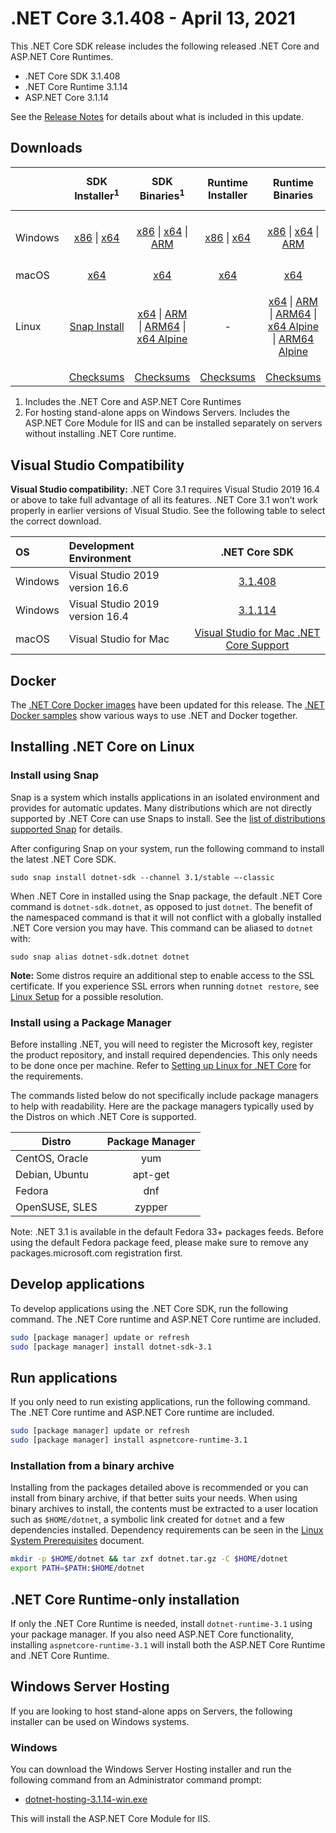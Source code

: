 # .NET Core 3.1.408 - April 13, 2021

This .NET Core SDK release includes the following released .NET Core and ASP.NET Core Runtimes.

* .NET Core SDK 3.1.408
* .NET Core Runtime 3.1.14
* ASP.NET Core 3.1.14

See the [Release Notes](https://github.com/dotnet/core/blob/main/release-notes/3.1/3.1.14/3.1.14.md) for details about what is included in this update.


## Downloads

|           | SDK Installer<sup>1</sup>                        | SDK Binaries<sup>1</sup>                 | Runtime Installer                                        | Runtime Binaries                                 | ASP.NET Core Runtime           | Windows Desktop Runtime           |
| --------- | :------------------------------------------:     | :----------------------:                 | :---------------------------:                            | :-------------------------:                      | :-----------------:            |:-----------------:            |
| Windows   | [x86][dotnet-sdk-win-x86.exe] \| [x64][dotnet-sdk-win-x64.exe] | [x86][dotnet-sdk-win-x86.zip] \| [x64][dotnet-sdk-win-x64.zip] \| [ARM][dotnet-sdk-win-arm.zip] | [x86][dotnet-runtime-win-x86.exe] \| [x64][dotnet-runtime-win-x64.exe] | [x86][dotnet-runtime-win-x86.zip] \| [x64][dotnet-runtime-win-x64.zip] \| [ARM][dotnet-runtime-win-arm.zip]  | [x86][aspnetcore-runtime-win-x86.exe] \| [x64][aspnetcore-runtime-win-x64.exe] \| [ARM][aspnetcore-runtime-win-arm.zip] \|<br/> [Hosting Bundle][dotnet-hosting-win.exe]<sup>2</sup> | [x86][windowsdesktop-runtime-win-x86.exe] \| [x64][windowsdesktop-runtime-win-x64.exe] |
| macOS     | [x64][dotnet-sdk-osx-x64.pkg]  | [x64][dotnet-sdk-osx-x64.tar.gz]     | [x64][dotnet-runtime-osx-x64.pkg] | [x64][dotnet-runtime-osx-x64.tar.gz] | [x64][aspnetcore-runtime-osx-x64.tar.gz]<sup>1</sup> | - |
| Linux     |  [Snap Install][snap-install]  | [x64][dotnet-sdk-linux-x64.tar.gz] \| [ARM][dotnet-sdk-linux-arm.tar.gz] \| [ARM64][dotnet-sdk-linux-arm64.tar.gz] \| [x64 Alpine][dotnet-sdk-linux-musl-x64.tar.gz] | - | [x64][dotnet-runtime-linux-x64.tar.gz] \| [ARM][dotnet-runtime-linux-arm.tar.gz] \| [ARM64][dotnet-runtime-linux-arm64.tar.gz] \| [x64 Alpine][dotnet-runtime-linux-musl-x64.tar.gz] \| [ARM64 Alpine][dotnet-runtime-linux-musl-arm64.tar.gz] | [x64][aspnetcore-runtime-linux-x64.tar.gz]<sup>1</sup>  \| [ARM][aspnetcore-runtime-linux-arm.tar.gz]<sup>1</sup> \| [ARM64][aspnetcore-runtime-linux-arm64.tar.gz]<sup>1</sup> \| [x64 Alpine][aspnetcore-runtime-linux-musl-x64.tar.gz] \| [ARM64 Alpine][aspnetcore-runtime-linux-musl-arm64.tar.gz] | - |
|  | [Checksums][checksums-sdk]                             | [Checksums][checksums-sdk]                                          | [Checksums][checksums-runtime]                             | [Checksums][checksums-runtime] | [Checksums][checksums-runtime] | [Checksums][checksums-runtime] |

1. Includes the .NET Core and ASP.NET Core Runtimes
2. For hosting stand-alone apps on Windows Servers. Includes the ASP.NET Core Module for IIS and can be installed separately on servers without installing .NET Core runtime.

## Visual Studio Compatibility

**Visual Studio compatibility:** .NET Core 3.1 requires Visual Studio 2019 16.4 or above to take full advantage of all its features. .NET Core 3.1 won't work properly in earlier versions of Visual Studio. See the following table to select the correct download.

| OS | Development Environment | .NET Core SDK |
| :-- | :-- | :--: |
| Windows | Visual Studio 2019 version 16.6 | [3.1.408](#downloads) |
| Windows | Visual Studio 2019 version 16.4 | [3.1.114](3.1.14.md) |
| macOS | Visual Studio for Mac | [Visual Studio for Mac .NET Core Support](https://learn.microsoft.com/visualstudio/mac/net-core-support) |


## Docker

The [.NET Core Docker images](https://hub.docker.com/_/microsoft-dotnet) have been updated for this release. The [.NET Docker samples](https://github.com/dotnet/dotnet-docker/blob/main/samples/README.md) show various ways to use .NET and Docker together.

## Installing .NET Core on Linux

### Install using Snap

Snap is a system which installs applications in an isolated environment and provides for automatic updates. Many distributions which are not directly supported by .NET Core can use Snaps to install. See the [list of distributions supported Snap](https://docs.snapcraft.io/installing-snapd/6735) for details.

After configuring Snap on your system, run the following command to install the latest .NET Core SDK.

`sudo snap install dotnet-sdk --channel 3.1/stable –-classic`

When .NET Core in installed using the Snap package, the default .NET Core command is `dotnet-sdk.dotnet`, as opposed to just `dotnet`. The benefit of the namespaced command is that it will not conflict with a globally installed .NET Core version you may have. This command can be aliased to `dotnet` with:

`sudo snap alias dotnet-sdk.dotnet dotnet`

**Note:** Some distros require an additional step to enable access to the SSL certificate. If you experience SSL errors when running `dotnet restore`, see [Linux Setup](https://github.com/dotnet/core/blob/main/Documentation/linux-setup.md) for a possible resolution.

### Install using a Package Manager

Before installing .NET, you will need to register the Microsoft key, register the product repository, and install required dependencies. This only needs to be done once per machine. Refer to [Setting up Linux for .NET Core][linux-setup] for the requirements.

The commands listed below do not specifically include package managers to help with readability. Here are the package managers typically used by the Distros on which .NET Core is supported.

| Distro | Package Manager  |
| ---             | :----:  |
| CentOS, Oracle  | yum     |
| Debian, Ubuntu  | apt-get |
| Fedora          | dnf     |
| OpenSUSE, SLES  | zypper  |

Note: .NET 3.1 is available in the default Fedora 33+ packages feeds. Before using the default Fedora package feed, please make sure to remove any packages.microsoft.com registration first.

## Develop applications

To develop applications using the .NET Core SDK, run the following command. The .NET Core runtime and ASP.NET Core runtime are included.

```bash
sudo [package manager] update or refresh
sudo [package manager] install dotnet-sdk-3.1
```

## Run applications

If you only need to run existing applications, run the following command. The .NET Core runtime and ASP.NET Core runtime are included.

```bash
sudo [package manager] update or refresh
sudo [package manager] install aspnetcore-runtime-3.1
```

### Installation from a binary archive

Installing from the packages detailed above is recommended or you can install from binary archive, if that better suits your needs. When using binary archives to install, the contents must be extracted to a user location such as `$HOME/dotnet`, a symbolic link created for `dotnet` and a few dependencies installed. Dependency requirements can be seen in the [Linux System Prerequisites](https://github.com/dotnet/core/blob/main/Documentation/linux-prereqs.md) document.

```bash
mkdir -p $HOME/dotnet && tar zxf dotnet.tar.gz -C $HOME/dotnet
export PATH=$PATH:$HOME/dotnet
```

## .NET Core Runtime-only installation

If only the .NET Core Runtime is needed, install `dotnet-runtime-3.1` using your package manager. If you also need ASP.NET Core functionality, installing `aspnetcore-runtime-3.1` will install both the ASP.NET Core Runtime and .NET Core Runtime.

## Windows Server Hosting

If you are looking to host stand-alone apps on Servers, the following installer can be used on Windows systems.

### Windows

You can download the Windows Server Hosting installer and run the following command from an Administrator command prompt:

* [dotnet-hosting-3.1.14-win.exe][dotnet-hosting-win.exe]

This will install the ASP.NET Core Module for IIS.

[blob-runtime]: https://dotnetcli.blob.core.windows.net/dotnet/Runtime/
[blob-sdk]: https://dotnetcli.blob.core.windows.net/dotnet/Sdk/
[release-notes]: https://github.com/dotnet/core/blob/main/release-notes/3.1/3.1.14/3.1.408-download.md
[snap-install]: 3.1.14-install-instructions.md

[checksums-runtime]: https://dotnetcli.blob.core.windows.net/dotnet/checksums/3.1.14-sha.txt
[checksums-sdk]: https://dotnetcli.blob.core.windows.net/dotnet/checksums/3.1.14-sha.txt

[linux-setup]: https://learn.microsoft.com/dotnet/core/install/linux


[//]: # ( Runtime 3.1.14)
[dotnet-runtime-linux-arm.tar.gz]: https://download.visualstudio.microsoft.com/download/pr/b094bab3-c504-404b-9524-b191f7deaad3/42eb57c4ed80bf99336cb8ea99105c7b/dotnet-runtime-3.1.14-linux-arm.tar.gz
[dotnet-runtime-linux-arm64.tar.gz]: https://download.visualstudio.microsoft.com/download/pr/c6c4000d-5156-4526-b39e-e8fc67594e1b/dc652a3170cab422a1860b63ee83a25b/dotnet-runtime-3.1.14-linux-arm64.tar.gz
[dotnet-runtime-linux-musl-arm64.tar.gz]: https://download.visualstudio.microsoft.com/download/pr/7ea5a67d-c13f-4da6-8615-81033db8c143/6ce1efafbe3859a9e9863795a30fe7a2/dotnet-runtime-3.1.14-linux-musl-arm64.tar.gz
[dotnet-runtime-linux-musl-x64.tar.gz]: https://download.visualstudio.microsoft.com/download/pr/e7f88aae-a10e-4b49-8ccd-31f2df82cf3f/35fb27716a3b7543ef2889f0e4c19949/dotnet-runtime-3.1.14-linux-musl-x64.tar.gz
[dotnet-runtime-linux-x64.tar.gz]: https://download.visualstudio.microsoft.com/download/pr/4e5f17fa-fa56-40bc-bf3d-fd6abc91d0ad/08bd80f3751c0ac602dd41dc2534265e/dotnet-runtime-3.1.14-linux-x64.tar.gz
[dotnet-runtime-osx-x64.pkg]: https://download.visualstudio.microsoft.com/download/pr/61df6a9d-3026-41f9-88e3-8bc9eded713d/6a46352bc4a98d208350d65e0a02bd3a/dotnet-runtime-3.1.14-osx-x64.pkg
[dotnet-runtime-osx-x64.tar.gz]: https://download.visualstudio.microsoft.com/download/pr/3423c7df-2daa-4188-8a13-646ae39f9d3f/86ed48857b28ce85cdc9a8699489aa71/dotnet-runtime-3.1.14-osx-x64.tar.gz
[dotnet-runtime-win-arm.zip]: https://download.visualstudio.microsoft.com/download/pr/b05ae762-0720-4d51-80d5-76d6e1c3d212/c00f5949dcb80ba6b923d3b318960d3a/dotnet-runtime-3.1.14-win-arm.zip
[dotnet-runtime-win-x64.exe]: https://download.visualstudio.microsoft.com/download/pr/56c3a951-9e5c-437d-a8da-80d263a62cc0/9681c2ff2f0e98f93976289e5ee7f53f/dotnet-runtime-3.1.14-win-x64.exe
[dotnet-runtime-win-x64.zip]: https://download.visualstudio.microsoft.com/download/pr/d88fda36-5e76-447e-8ed4-c3bd4151663c/c2d1485326cdeaab2168ee1d0ced1e0a/dotnet-runtime-3.1.14-win-x64.zip
[dotnet-runtime-win-x86.exe]: https://download.visualstudio.microsoft.com/download/pr/56faca83-d1b3-4e1e-b203-3799c9166e84/707d7503ef4e4254f83f4030c60e8501/dotnet-runtime-3.1.14-win-x86.exe
[dotnet-runtime-win-x86.zip]: https://download.visualstudio.microsoft.com/download/pr/7859793b-fc78-474a-8e50-cf037ead0fec/d5cf5dbe06bb0f078f9329d4ee63ad91/dotnet-runtime-3.1.14-win-x86.zip

[//]: # ( WindowsDesktop 3.1.14)
[windowsdesktop-runtime-win-x64.exe]: https://download.visualstudio.microsoft.com/download/pr/88437980-f813-4a01-865c-f992ad4909bb/9a936984781f6ce3526ffc946267e0ea/windowsdesktop-runtime-3.1.14-win-x64.exe
[windowsdesktop-runtime-win-x86.exe]: https://download.visualstudio.microsoft.com/download/pr/f449f435-25d3-4d5c-ad14-0c84f5131dea/a597530464689595a430407e440787c4/windowsdesktop-runtime-3.1.14-win-x86.exe

[//]: # ( ASP 3.1.14)
[aspnetcore-runtime-linux-arm.tar.gz]: https://download.visualstudio.microsoft.com/download/pr/a2439002-1f01-40d3-bc03-93612f2a25b5/2bd289060d44b428baa027ba0e8be762/aspnetcore-runtime-3.1.14-linux-arm.tar.gz
[aspnetcore-runtime-linux-arm64.tar.gz]: https://download.visualstudio.microsoft.com/download/pr/af1dcdff-acfe-4cbe-8a5b-aae0d6e63381/d3bd67c6fd14cd1187c268834189d5cc/aspnetcore-runtime-3.1.14-linux-arm64.tar.gz
[aspnetcore-runtime-linux-musl-arm64.tar.gz]: https://download.visualstudio.microsoft.com/download/pr/afd4ecd1-5473-495e-9441-28790eecedd0/687a17a0534e548c5a9ab6f953eff1a1/aspnetcore-runtime-3.1.14-linux-musl-arm64.tar.gz
[aspnetcore-runtime-linux-musl-x64.tar.gz]: https://download.visualstudio.microsoft.com/download/pr/16f982a4-68a1-4655-bb82-79862198d441/2fcb7b40ff0f3c2f786390817ef469f1/aspnetcore-runtime-3.1.14-linux-musl-x64.tar.gz
[aspnetcore-runtime-linux-x64.tar.gz]: https://download.visualstudio.microsoft.com/download/pr/516b337a-83f9-4946-b2a6-b2f686e09a76/d0e82549e890c5d852c461319ffd5b31/aspnetcore-runtime-3.1.14-linux-x64.tar.gz
[aspnetcore-runtime-osx-x64.tar.gz]: https://download.visualstudio.microsoft.com/download/pr/4e37dd8f-af29-4b27-b495-e7a2fdd1ccb1/50219323ab8d29de6a7fef040646d8b9/aspnetcore-runtime-3.1.14-osx-x64.tar.gz
[aspnetcore-runtime-win-arm.zip]: https://download.visualstudio.microsoft.com/download/pr/b5f5103a-6605-4757-81d7-dcc83d6d025a/d50274294e23cf9d1226680029191972/aspnetcore-runtime-3.1.14-win-arm.zip
[aspnetcore-runtime-win-x64.exe]: https://download.visualstudio.microsoft.com/download/pr/c060cd8b-e7b8-4e20-8195-b102053f515b/fc88cd9ee072881bde14fa29badb8884/aspnetcore-runtime-3.1.14-win-x64.exe
[aspnetcore-runtime-win-x64.zip]: https://download.visualstudio.microsoft.com/download/pr/e4c43b9d-847a-4f92-aff3-ccae21822e43/cea2ed10f2fa8247a0cec513f6cc5e47/aspnetcore-runtime-3.1.14-win-x64.zip
[aspnetcore-runtime-win-x86.exe]: https://download.visualstudio.microsoft.com/download/pr/871c3c8b-0fa3-4d95-bfb2-87e81000d975/e46edc7df65a9c88f354110b6c8a0ce8/aspnetcore-runtime-3.1.14-win-x86.exe
[aspnetcore-runtime-win-x86.zip]: https://download.visualstudio.microsoft.com/download/pr/496f9fa7-1761-47f3-811b-18e546a0934c/05cc06e6d506ad92e61a1f638dd97774/aspnetcore-runtime-3.1.14-win-x86.zip
[dotnet-hosting-win.exe]: https://download.visualstudio.microsoft.com/download/pr/bdc70151-74f7-427c-a368-716d5f1840c5/6186889f6c784bae224eb15fb94c45fe/dotnet-hosting-3.1.14-win.exe

[//]: # ( SDK 3.1.408 )
[dotnet-sdk-linux-arm.tar.gz]: https://download.visualstudio.microsoft.com/download/pr/614983bc-78eb-4673-b1ff-fe876660ae21/03523848937d401293a7abdb56a6a0e2/dotnet-sdk-3.1.408-linux-arm.tar.gz
[dotnet-sdk-linux-arm64.tar.gz]: https://download.visualstudio.microsoft.com/download/pr/8aca4221-54b6-421d-9be0-f25e4b799463/b70cca6f2acddc5361f97dc7f77a8ddf/dotnet-sdk-3.1.408-linux-arm64.tar.gz
[dotnet-sdk-linux-musl-x64.tar.gz]: https://download.visualstudio.microsoft.com/download/pr/a3c3b86a-94c9-4f8a-b7a4-20f04768ba2d/9df1a0b06222a534a658ed4bd55e5cf8/dotnet-sdk-3.1.408-linux-musl-x64.tar.gz
[dotnet-sdk-linux-x64.tar.gz]: https://download.visualstudio.microsoft.com/download/pr/2054b462-43da-4c61-9e2d-d02167c71c40/a8be03062d9d770c8025c7de47ca366d/dotnet-sdk-3.1.408-linux-x64.tar.gz
[dotnet-sdk-osx-x64.pkg]: https://download.visualstudio.microsoft.com/download/pr/99ff3282-3027-4bb8-8b96-8715d674f417/a483e65d765e3f475d009f233ddfec35/dotnet-sdk-3.1.408-osx-x64.pkg
[dotnet-sdk-osx-x64.tar.gz]: https://download.visualstudio.microsoft.com/download/pr/04f8da37-7933-40ec-90b1-0403ec794705/e301346e0387597f87394e2f017abfbf/dotnet-sdk-3.1.408-osx-x64.tar.gz
[dotnet-sdk-win-arm.zip]: https://download.visualstudio.microsoft.com/download/pr/25528562-077c-4c09-b361-5eaee2450483/61089123504487277e6d82b374d71751/dotnet-sdk-3.1.408-win-arm.zip
[dotnet-sdk-win-x64.exe]: https://download.visualstudio.microsoft.com/download/pr/fa20039c-5871-4597-8a7b-f0553a12edcc/4fb1cce6214049fe639dd230a9265133/dotnet-sdk-3.1.408-win-x64.exe
[dotnet-sdk-win-x64.zip]: https://download.visualstudio.microsoft.com/download/pr/2436ee79-1fbc-4f6a-94b4-e6fe6aafde13/abbd1ab0ca754adce35a6fd83f85dd2f/dotnet-sdk-3.1.408-win-x64.zip
[dotnet-sdk-win-x86.exe]: https://download.visualstudio.microsoft.com/download/pr/d5821095-b8e2-47fd-b6a0-815beeefb0d4/f9b8a167f7e389b5e0207ada20caa1e9/dotnet-sdk-3.1.408-win-x86.exe
[dotnet-sdk-win-x86.zip]: https://download.visualstudio.microsoft.com/download/pr/563a6709-e7e4-4c05-9184-4baadfa506fd/c4d75a119e83bc52c53611f258d3e729/dotnet-sdk-3.1.408-win-x86.zip


